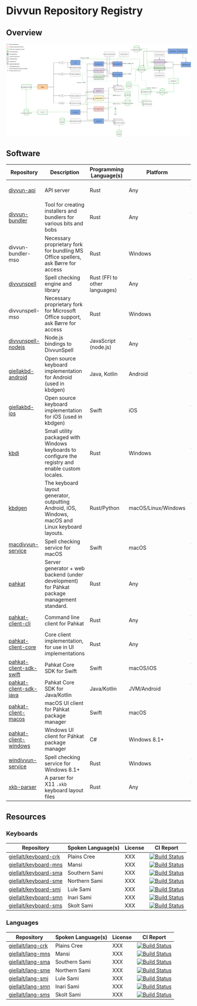 # Divvun Repository Registry

## Overview

[![Overview](overview.svg)](https://raw.githack.com/divvun/registry/master/overview.svg)

## Software

| Repository | Description | Programming Language(s) | Platform | License | &nbsp;&nbsp;&nbsp;&nbsp;&nbsp;CI&nbsp;Report&nbsp;&nbsp;&nbsp;&nbsp;&nbsp; |
| ---------- | ----------- | ----------------------- | -------- | ------- | --------- |
| [divvun-api](https://github.com/divvun/divvun-api) | API server | Rust | Any | Apache-2.0 OR MIT | |
| [divvun-bundler](https://github.com/divvun/divvun-bundler) | Tool for creating installers and bundlers for various bits and bobs | Rust | Any | Apache-2.0 OR MIT | |
| divvun-bundler-mso | Necessary proprietary fork for bundling MS Office spellers, ask Børre for access | Rust | Windows | Proprietary |
| [divvunspell](https://github.com/divvun/divvunspell) | Spell checking engine and library | Rust (FFI to other languages) | Any | Apache-2.0 OR MIT | [![Actions Status](https://github.com/divvun/divvunspell/workflows/Continuous%20Integration/badge.svg)](https://github.com/divvun/divvunspell/actions) |
| divvunspell-mso | Necessary proprietary fork for Microsoft Office support, ask Børre for access | Rust | Windows | Proprietary | [![Build Status](https://dev.azure.com/divvun/msoffice/_apis/build/status/divvun.ci-divvunspell-mso?branchName=master)](https://dev.azure.com/divvun/msoffice/_build/latest?definitionId=3&branchName=master) | 
| [divvunspell-nodejs](https://github.com/divvun/divvunspell-nodejs) | Node.js bindings to DivvunSpell | JavaScript (node.js) | Any | Apache-2.0 OR MIT | |
| [giellakbd-android](https://github.com/divvun/giellakbd-android) | Open source keyboard implementation for Android (used in kbdgen) | Java, Kotlin | Android | Apache-2.0 | [![Build Status](https://travis-ci.org/divvun/giellakbd-android.svg?branch=master)](https://travis-ci.org/divvun/giellakbd-android) |
| [giellakbd-ios](https://github.com/divvun/giellakbd-ios) | Open source keyboard implementation for iOS (used in kbdgen) | Swift | iOS | Apache-2.0 OR MIT | |
| [kbdi](https://github.com/divvun/kbdi) | Small utility packaged with Windows keyboards to configure the registry and enable custom locales. | Rust | Windows | Apache-2.0 OR MIT | |
| [kbdgen](https://github.com/divvun/kbdgen) | The keyboard layout generator, outputting Android, iOS, Windows, macOS and Linux keyboard layouts. | Rust/Python | macOS/Linux/Windows | Apache-2.0 OR MIT | [![Build Status](https://github.com/divvun/kbdgen/workflows/CI/badge.svg)](https://github.com/divvun/kbdgen/actions) |
| [macdivvun-service](https://github.com/divvun/macdivvun-service) | Spell checking service for macOS | Swift | macOS | Apache-2.0 OR MIT | [![Build Status](https://dev.azure.com/divvun/divvun-service/_apis/build/status/divvun.macdivvun-service?branchName=master)](https://dev.azure.com/divvun/divvun-service/_build/latest?definitionId=4&branchName=master) |
| [pahkat](https://github.com/divvun/pahkat) | Server generator + web backend (under development) for Páhkat package management standard. | Rust | Any | Apache-2.0 OR MIT | |
| [pahkat-client-cli](https://github.com/divvun/pahkat-client-cli) | Command line client for Pahkat | Rust | Any | Apache-2.0 OR MIT | |
| [pahkat-client-core](https://github.com/divvun/pahkat-client-core) | Core client implementation, for use in UI implementations | Rust | Any | Apache-2.0 OR MIT | [![Build Status](https://dev.azure.com/divvun/divvun-installer/_apis/build/status/divvun.pahkat-client-core?branchName=master)](https://dev.azure.com/divvun/divvun-installer/_build/latest?definitionId=6&branchName=master) |
| [pahkat-client-sdk-swift](https://github.com/divvun/pahkat-client-sdk-swift) | Pahkat Core SDK for Swift | Swift | macOS/iOS | Apache-2.0 OR MIT | |
| [pahkat-client-sdk-java](https://github.com/divvun/pahkat-client-sdk-java) | Pahkat Core SDK for Java/Kotlin | Java/Kotlin | JVM/Android | Apache-2.0 OR MIT | |
| [pahkat-client-macos](https://github.com/divvun/pahkat-client-macos) | macOS UI client for Páhkat package manager | Swift | macOS | GPL-3.0 | [![Build Status](https://dev.azure.com/divvun/divvun-installer/_apis/build/status/divvun.pahkat-client-macos?branchName=master)](https://dev.azure.com/divvun/divvun-installer/_build/latest?definitionId=8&branchName=master) |
| [pahkat-client-windows](https://github.com/divvun/pahkat-client-windows) | Windows UI client for Páhkat package manager | C# | Windows 8.1+ | GPL-3.0 | [![Build Status](https://dev.azure.com/divvun/divvun-installer/_apis/build/status/divvun.pahkat-client-windows?branchName=master)](https://dev.azure.com/divvun/divvun-installer/_build/latest?definitionId=5&branchName=master) |
| [windivvun-service](https://github.com/divvun/windivvun-service) | Spell checking service for Windows 8.1+ | Rust | Windows | Apache-2.0 OR MIT | [![Build Status](https://github.com/divvun/windivvun-service/workflows/windivvun/badge.svg)](https://github.com/divvun/windivvun-service/actions) |
| [xkb-parser](https://github.com/divvun/xkb-parser) | A parser for X11 `.xkb` keyboard layout files | Rust | Any | Apache-2.0 OR MIT | [![Build Status](https://dev.azure.com/divvun/xkb-parser/_apis/build/status/divvun.xkb-parser?branchName=master)](https://dev.azure.com/divvun/xkb-parser/_build/latest?definitionId=2&branchName=master) |


## Resources

### Keyboards

| Repository | Spoken Language(s) | License | CI Report |
| ---------- | ------------------ | ------- | --------- |
| [giellalt/keyboard-crk](https://github.com/giellalt/keyboard-crk) | Plains Cree   | XXX | [![Build Status](https://dev.azure.com/giellalt/crk/_apis/build/status/giellalt.keyboard-crk?branchName=master)](https://dev.azure.com/giellalt/crk/_build/latest?definitionId=1&branchName=master) |
| [giellalt/keyboard-mns](https://github.com/giellalt/keyboard-mns) | Mansi         | XXX | [![Build Status](https://dev.azure.com/giellalt/mns/_apis/build/status/giellalt.keyboard-mns?branchName=master)](https://dev.azure.com/giellalt/mns/_build/latest?definitionId=15&branchName=master) |
| [giellalt/keyboard-sma](https://github.com/giellalt/keyboard-sma) | Southern Sami | XXX | [![Build Status](https://dev.azure.com/giellalt/sma/_apis/build/status/giellalt.keyboard-sma?branchName=master)](https://dev.azure.com/giellalt/sma/_build/latest?definitionId=3&branchName=master) |
| [giellalt/keyboard-sme](https://github.com/giellalt/keyboard-sme) | Northern Sami | XXX | [![Build Status](https://dev.azure.com/giellalt/sme/_apis/build/status/giellalt.keyboard-sme?branchName=master)](https://dev.azure.com/giellalt/sme/_build/latest?definitionId=6&branchName=master) |
| [giellalt/keyboard-smj](https://github.com/giellalt/keyboard-smj) | Lule Sami     | XXX | [![Build Status](https://dev.azure.com/giellalt/smj/_apis/build/status/giellalt.keyboard-smj?branchName=master)](https://dev.azure.com/giellalt/smj/_build/latest?definitionId=5&branchName=master) |
| [giellalt/keyboard-smn](https://github.com/giellalt/keyboard-smn) | Inari Sami    | XXX | [![Build Status](https://dev.azure.com/giellalt/smn/_apis/build/status/giellalt.keyboard-smn?branchName=master)](https://dev.azure.com/giellalt/smn/_build/latest?definitionId=2&branchName=master) |
| [giellalt/keyboard-sms](https://github.com/giellalt/keyboard-sms) | Skolt Sami    | XXX | [![Build Status](https://dev.azure.com/giellalt/sms/_apis/build/status/giellalt.keyboard-sms?branchName=master)](https://dev.azure.com/giellalt/sms/_build/latest?definitionId=4&branchName=master) |

### Languages

| Repository | Spoken Language(s) | License | CI Report |
| ---------- | ------------------ | ------- | --------- |
| [giellalt/lang-crk](https://github.com/giellalt/lang-crk) | Plains Cree   | XXX | [![Build Status](https://github.com/giellalt/lang-crk/workflows/Build%20Speller%20Archives%20and%20Bundles/badge.svg)](https://github.com/giellalt/lang-crk/actions) |
| [giellalt/lang-mns](https://github.com/giellalt/lang-mns) | Mansi         | XXX | [![Build Status](https://github.com/giellalt/lang-mns/workflows/Build%20Speller%20Archives%20and%20Bundles/badge.svg)](https://github.com/giellalt/lang-mns/actions) |
| [giellalt/lang-sma](https://github.com/giellalt/lang-sma) | Southern Sami | XXX | [![Build Status](https://github.com/giellalt/lang-sma/workflows/Build%20Speller%20Archives%20and%20Bundles/badge.svg)](https://github.com/giellalt/lang-sma/actions) |
| [giellalt/lang-sme](https://github.com/giellalt/lang-sme) | Northern Sami | XXX | [![Build Status](https://github.com/giellalt/lang-sme/workflows/Build%20Speller%20Archives%20and%20Bundles/badge.svg)](https://github.com/giellalt/lang-sme/actions) |
| [giellalt/lang-smj](https://github.com/giellalt/lang-smj) | Lule Sami     | XXX | [![Build Status](https://github.com/giellalt/lang-smj/workflows/Build%20Speller%20Archives%20and%20Bundles/badge.svg)](https://github.com/giellalt/lang-smj/actions) |
| [giellalt/lang-smn](https://github.com/giellalt/lang-smn) | Inari Sami    | XXX | [![Build Status](https://github.com/giellalt/lang-smn/workflows/Build%20Speller%20Archives%20and%20Bundles/badge.svg)](https://github.com/giellalt/lang-smn/actions) |
| [giellalt/lang-sms](https://github.com/giellalt/lang-sms) | Skolt Sami    | XXX | [![Build Status](https://github.com/giellalt/lang-sms/workflows/Build%20Speller%20Archives%20and%20Bundles/badge.svg)](https://github.com/giellalt/lang-sms/actions) |

